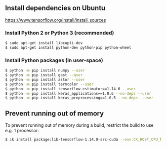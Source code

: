 ## Install dependencies on Ubuntu

https://www.tensorflow.org/install/install_sources

### Install Python 2 or Python 3 (recommended)
```bash
$ sudo apt-get install libcupti-dev
$ sudo apt-get install python-dev python-pip python-wheel
```

### Install Python packages (in user-space)
```bash
$ python -m pip install numpy --user
$ python -m pip install gast --user
$ python -m pip install astor --user
$ python -m pip install termcolor --user
$ python -m pip install tensorflow-estimator==1.14.0 --user
$ python -m pip install keras_applications==1.0.6 --no-deps --user
$ python -m pip install keras_preprocessing==1.0.5 --no-deps --user
```

## Prevent running out of memory

To prevent running out of memory during a build, restrict the build to use
e.g. 1 processor:
```bash
$ ck install package:lib-tensorflow-1.14.0-src-cuda --env.CK_HOST_CPU_NUMBER_OF_PROCESSORS=1
```
